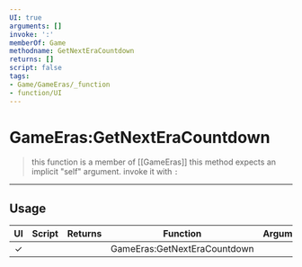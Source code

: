 ```yaml
---
UI: true
arguments: []
invoke: ':'
memberOf: Game
methodname: GetNextEraCountdown
returns: []
script: false
tags:
- Game/GameEras/_function
- function/UI
---
```

# GameEras:GetNextEraCountdown
> this function is a member of [[GameEras]]
> this method expects an implicit "self" argument. invoke it with `:`
-----
## Usage
|  UI | Script | Returns | Function | Arguments |
|:---:|:------:|-------:|:--------:|:---------|
|✓| ||GameEras:GetNextEraCountdown||
